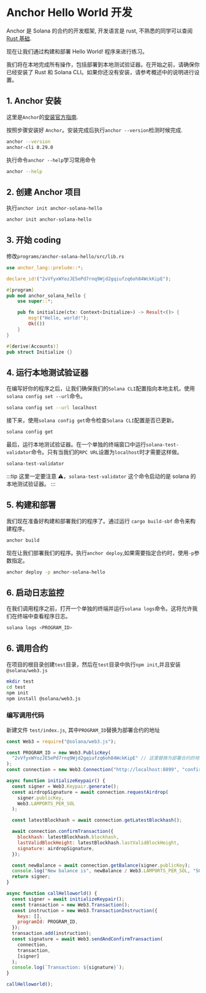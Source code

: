 # Anchor Hello World 开发

Anchor 是 Solana 的合约的开发框架, 开发语言是 rust, 不熟悉的同学可以查阅[Rust 基础](https://www.rust-lang.org/learn).

现在让我们通过构建和部署 Hello World! 程序来进行练习。

我们将在本地完成所有操作，包括部署到本地测试验证器。在开始之前，请确保你已经安装了 Rust 和 Solana CLI。如果你还没有安装，请参考概述中的说明进行设置。

## 1. Anchor 安装

这里是`Anchor`的[安装官方指南](https://www.anchor-lang.com/docs/installation).

按照步骤安装好 `Anchor`。安装完成后执行`anchor --version`检测时候完成.

```sh
anchor --version
anchor-cli 0.29.0
```

执行命令`anchor --help`学习常用命令

```sh
anchor --help
```

## 2. 创建 Anchor 项目

执行`anchor init anchor-solana-hello`

```sh
anchor init anchor-solana-hello
```

## 3. 开始 coding

修改`programs/anchor-solana-hello/src/lib.rs`

```rust
use anchor_lang::prelude::*;

declare_id!("2vVfyxWYozJE5ePd7rnq9Wjd2gqiufzq6oh84WckKipE");

#[program]
pub mod anchor_solana_hello {
    use super::*;

    pub fn initialize(ctx: Context<Initialize>) -> Result<()> {
        msg!("Hello, world!");
        Ok(())
    }
}

#[derive(Accounts)]
pub struct Initialize {}
```

## 4. 运行本地测试验证器

在编写好你的程序之后，让我们确保我们的`Solana CLI`配置指向本地主机，使用`solana config set --url`命令。

```bash
solana config set --url localhost
```

接下来，使用`solana config get`命令检查`Solana CLI`配置是否已更新。

```bash
solana config get
```

最后，运行本地测试验证器。在一个单独的终端窗口中运行`solana-test-validator`命令。只有当我们的`RPC URL`设置为`localhost`时才需要这样做。

```bash
solana-test-validator
```

:::tip
这里一定要注意 ⚠️，`solana-test-validator` 这个命令启动的是 solana 的本地测试验证器。
:::

## 5. 构建和部署

我们现在准备好构建和部署我们的程序了。通过运行 `cargo build-sbf` 命令来构建程序。

```bash
anchor build
```

现在让我们部署我们的程序。执行`anchor deploy`,如果需要指定合约时，使用`-p`参数指定。

```bash
anchor deploy -p anchor-solana-hello
```

## 6. 启动日志监控

在我们调用程序之前，打开一个单独的终端并运行`solana logs`命令。这将允许我们在终端中查看程序日志。

```bash
solana logs <PROGRAM_ID>
```

## 6. 调用合约

在项目的根目录创建`test`目录，然后在`test`目录中执行`npm init`,并且安装`@solana/web3.js`

```bash
mkdir test
cd test
npm init
npm install @solana/web3.js
```

### 编写调用代码

新建文件 `test/index.js`, 其中`PROGRAM_ID`替换为部署合约的地址

```javascript
const Web3 = require("@solana/web3.js");

const PROGRAM_ID = new Web3.PublicKey(
  "2vVfyxWYozJE5ePd7rnq9Wjd2gqiufzq6oh84WckKipE" // 这里替换为部署合约的地址
);
const connection = new Web3.Connection("http://localhost:8899", "confirmed");

async function initializeKeypair() {
  const signer = Web3.Keypair.generate();
  const airdropSignature = await connection.requestAirdrop(
    signer.publicKey,
    Web3.LAMPORTS_PER_SOL
  );

  const latestBlockhash = await connection.getLatestBlockhash();

  await connection.confirmTransaction({
    blockhash: latestBlockhash.blockhash,
    lastValidBlockHeight: latestBlockhash.lastValidBlockHeight,
    signature: airdropSignature,
  });

  const newBalance = await connection.getBalance(signer.publicKey);
  console.log("New balance is", newBalance / Web3.LAMPORTS_PER_SOL, "SOL");
  return signer;
}

async function callHelloworld() {
  const signer = await initializeKeypair();
  const transaction = new Web3.Transaction();
  const instruction = new Web3.TransactionInstruction({
    keys: [],
    programId: PROGRAM_ID,
  });
  transaction.add(instruction);
  const signature = await Web3.sendAndConfirmTransaction(
    connection,
    transaction,
    [signer]
  );
  console.log(`Transaction: ${signature}`);
}

callHelloworld();
```
